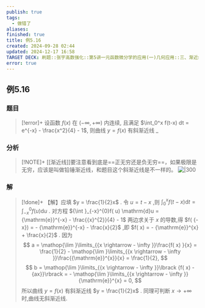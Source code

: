 ```yaml
---
publish: true
tags:
  - 做错了
aliases: 
finished: true
title: 例5.16
created: 2024-09-28 02:44
updated: 2024-12-17 16:58
TARGET DECK: 刷题::张宇高数强化::第5讲一元函数微分学的应用(一)几何应用::三、渐近线::例5.16
error: true
---
```


## 例5.16
### 题目
> [!error]+
> 设函数 $f(x)$ 在 $(-\infty, +\infty)$ 内连续, 且满足 $\int_0^x f(t-x) dt = e^{-x} - \frac{x^2}{4} - 1$, 则曲线 $y = f(x)$ 有斜渐近线 _
### 分析
> [!NOTE]+
> [[渐近线]]要注意看到底是==正无穷还是负无穷==，如果极限是无穷，应该是叫做铅锤渐近线，和题目这个斜渐近线是不一样的。
> ![|300](https://img.hwenyi.live/202410070252922.webp)
### 解
> [!done]+
> 【解】应填 $y = \frac{1}{2}x$ .
> 令 $u = t - x$ ,则 ${\int }_{0}^{x}f( {t - x}) \mathrm{d}t = {\int }_{-x}^{0}f( u) \mathrm{d}u$ . 对方程 ${\int }_{-x}^{0}f( u) \mathrm{d}u = {\mathrm{e}}^{-x} - \frac{{x}^{2}}{4} - 1$ 两边求关于 $x$ 的导数,得 $f( {-x}) = - {\mathrm{e}}^{-x} - \frac{x}{2}$ ,即 $f( x) = - {\mathrm{e}}^{x} + \frac{x}{2}$ . 因为
> $$
> a = \mathop{\lim }\limits_{{x \rightarrow - \infty }}\frac{f( x) }{x} = \frac{1}{2} - \mathop{\lim }\limits_{{x \rightarrow - \infty }}\frac{{\mathrm{e}}^{x}}{x} = \frac{1}{2},
> $$
> $$
> b = \mathop{\lim }\limits_{{x \rightarrow - \infty }}\lbrack {f( x) - {ax}}\rbrack = - \mathop{\lim }\limits_{{x \rightarrow - \infty }}{\mathrm{e}}^{x} = 0,
> $$
> 所以曲线 $y = f( x)$ 有斜渐近线 $y = \frac{1}{2}x$ . 同理可判断 $x \rightarrow + \infty$ 时,曲线无斜渐近线.
